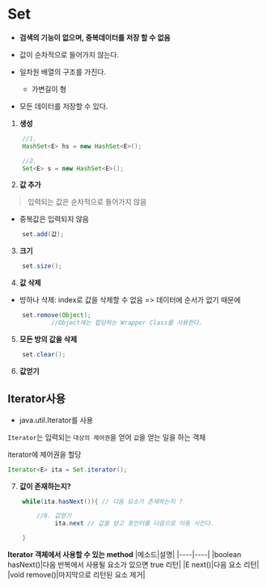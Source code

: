# Set
- **검색의 기능이 없으며, 중복데이터를 저장 할 수 없음**

- 값이 순차적으로 들어가지 않는다.
- 일차원 배열의 구조를 가진다.
    - 가변길이 형
- 모든 데이터를 저장할 수 있다.

1. **생성**
```java
    //1.
    HashSet<E> hs = new HashSet<E>();

    //2.
    Set<E> s = new HashSet<E>();
```

2. **값 추가**
> 입력되는 값은 순차적으로 들어가지 않음
- 중복값은 입력되지 않음
```java
    set.add(값);
```

3. **크기**
```java
    set.size();
```

4. **값 삭제**
- 방하나 삭제: index로 값을 삭제할 수 없음 => 데이터에 순서가 없기 때문에
```java
    set.remove(Object);
            //Object에는 합당하는 Wrapper Class를 사용한다.
```

5. **모든 방의 값을 삭제**
```java
    set.clear();
```

6. **값얻기**
## Iterator사용
- java.util.Iterator를 사용

`Iterator`는 입력되는 `대상의 제어권`을 얻어 `값`을 얻는 일을 하는 객체

iterator에 제어권을 할당
```java
Iterator<E> ita = Set.iterator();
```

7. **값이 존재하는지?**
```java
    while(ita.hasNext()){ // 다음 요소가 존재하는지 ?

        //8. 값얻기
             ita.next // 값을 얻고 포인터를 다음으로 이동 시킨다.

    }
```

**Iterator 객체에서 사용할 수 있는 method**
|메소드|설명|
|----|----|
|boolean hasNext()|다음 반복에서 사용될 요소가 있으면 true 리턴|
|E next()|다음 요소 리턴|
|void remove()|마지막으로 리턴된 요소 제거|
